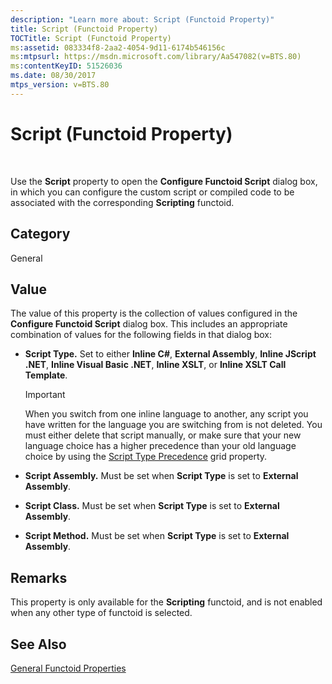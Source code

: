 ```yaml
---
description: "Learn more about: Script (Functoid Property)"
title: Script (Functoid Property)
TOCTitle: Script (Functoid Property)
ms:assetid: 083334f8-2aa2-4054-9d11-6174b546156c
ms:mtpsurl: https://msdn.microsoft.com/library/Aa547082(v=BTS.80)
ms:contentKeyID: 51526036
ms.date: 08/30/2017
mtps_version: v=BTS.80
---
```


# Script (Functoid Property)

 

Use the **Script** property to open the **Configure Functoid Script** dialog box, in which you can configure the custom script or compiled code to be associated with the corresponding **Scripting** functoid.

## Category

General

## Value

The value of this property is the collection of values configured in the **Configure Functoid Script** dialog box. This includes an appropriate combination of values for the following fields in that dialog box:

  - **Script Type.** Set to either **Inline C\#**, **External Assembly**, **Inline JScript .NET**, **Inline Visual Basic .NET**, **Inline XSLT**, or **Inline XSLT Call Template**.
    

    > [!IMPORTANT]
    > <P>When you switch from one inline language to another, any script you have written for the language you are switching from is not deleted. You must either delete that script manually, or make sure that your new language choice has a higher precedence than your old language choice by using the <A href="script-type-precedence-grid-property.md">Script Type Precedence</A> grid property.</P>



  - **Script Assembly.** Must be set when **Script Type** is set to **External Assembly**.

  - **Script Class.** Must be set when **Script Type** is set to **External Assembly**.

  - **Script Method.** Must be set when **Script Type** is set to **External Assembly**.

## Remarks

This property is only available for the **Scripting** functoid, and is not enabled when any other type of functoid is selected.

## See Also

[General Functoid Properties](general-functoid-properties.md)

